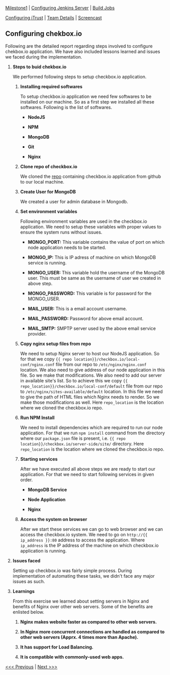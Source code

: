 [Milestone1](README.md) | [Configuring Jenkins Server](Jenkins.md) | [Build Jobs](JenkinsJobBuilder.md)

[Configuring iTrust](ITrust.md) | [Team Details](Team.md) | [Screencast](Screencast.md)

Configuring chekbox.io
----------------------------------

Following are the detailed report regarding steps involved to configure chekbox.io application. We have also included lessons learned and issues we faced during the implementation.

1. **Steps to buid chekbox.io**

	We performed following steps to setup checkbox.io application.
	
	1. **Installing required softwares**
		
		To setup checkbox.io application we need few softwares to be installed on our machine. So as a first step we installed all these softwares. Following is the list of softwares.
		
		- **NodeJS**
		
		- **NPM**
		
		- **MongoDB**
		
		- **Git**
		
		- **Nginx**
	
	2. **Clone repo of checkbox.io**
	
		We cloned the [repo](https://github.com/chrisparnin/checkbox.io.git) containing checkbox.io application from github to our local machine.
	
	3. **Create User for MongoDB**
	
		We created a user for admin database in Mongodb.
		
	4. **Set environment variables**
	
		Following environment variables are used in the checkbox.io application. We need to setup these variables with proper values to ensure the system runs without issues.
		
		- **MONGO_PORT:** This variable contains the value of port on which node application needs to be started. 
		
		- **MONGO_IP:** This is IP adress of machine on which MongoDB service is running.
		
		- **MONGO_USER:** This variable hold the username of the MongoDB user. This must be same as the username of user we created in above step.
		
		- **MONGO_PASSWORD:** This variable is for password for the MONGO_USER.
		
		- **MAIL_USER:** This is a email account username. 
		
		- **MAIL_PASSWORD:** Password for above email account.
		
		- **MAIL_SMTP:** SMPTP server used by the above email service provider.
		
	5. **Copy nginx setup files from repo**

		We need to setup Nginx server to host our NodeJS application. So for that we copy `{{ repo location}}/checkbox.io/local-conf/nginx.conf` file from our repo to `/etc/nginx/nginx.conf` location. We also need to give address of our node application in this file. So we make that modifications. We also need to add our server in available site's list. So to achieve this we copy `{{ repo_location}}/checkbox.io/local-conf/default` file from our repo to `/etc/nginx/sites-available/default` location. In this file we need to give the path of HTML files which Nginx needs to render. So we make those modifications as well. Here `repo_location` is the location where we cloned the checkbox.io repo.
		
	6. **Run NPM Install**
	
		We need to install dependencies which are required to run our node application. For that we run `npm install` command from the directory where our `package.json` file is present, i.e. `{{ repo location}}/checkbox.io/server-side/site/` directory. Here `repo_location` is the location where we cloned the checkbox.io repo.
		
	7. **Starting services**
	
		After we have executed all above steps we are ready to start our application. For that we need to start following services in given order.
		
		- **MongoDB Service**
		
		- **Node Application**
		
		- **Nginx**

	8. **Access the system on browser**
	
		After we start these services we can go to web browser and we can access the checkbox.io system. We need to go on `http://{{ ip_address }}:80` address to access the application. Where `ip_address` is the IP address of the machine on which checkbox.io application is running.
	
2. **Issues faced**

	Setting up checkbox.io was fairly simple process. During implementation of automating these tasks, we didn't face any major issues as such. 

3. **Learnings**

	From this exercise we learned about setting servers in Nginx and benefits of Nginx over other web servers. Some of the benefits are enlisted below.
	
	1. **Nginx makes website faster as compared to other web servers.**
	
	2. **In Nginx more concurrent connections are handled as compared to other web servers (Apprx. 4 times more than Apache).**
	
	3. **It has support for Load Balancing.**
	
	4. **It is compatible with commonly-used web apps.**

[<<< Previous](JenkinsJobBuilder.md) | [Next >>>](ITrust.md)
